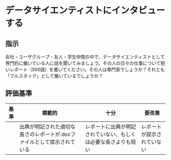 # データサイエンティストにインタビューする

## 指示

会社・ユーザグループ・友人・学生仲間の中で、データサイエンティストとして専門的に働いている人に話を聞いてみましょう。その人の日々の仕事について短いレポート（500語）を書いてください。その人は専門家でしょうか？それとも「フルスタック」として働いているでしょうか？

## 評価基準

| 基準 | 模範的                                                                 | 十分                                                           | 要改善                     |
| ---- | ---------------------------------------------------------------------- | -------------------------------------------------------------- | -------------------------- |
|      | 出典が明記された適切な長さのレポートが.docファイルとして提示されている | レポートに出典が明記されていない、もしくは必要な長さよりも短い | レポートが提示されていない |
